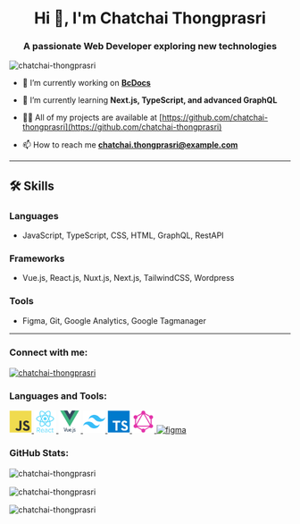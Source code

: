 <h1 align="center">Hi 👋, I'm Chatchai Thongprasri</h1>
<h3 align="center">A passionate Web Developer exploring new technologies</h3>

<p align="left"> <img src="https://komarev.com/ghpvc/?username=yourusername&label=Profile%20views&color=0e75b6&style=flat" alt="chatchai-thongprasri" /> </p>

- 🔭 I’m currently working on **[BcDocs](https://github.com/Team-SecWind/BcDocs)**

- 🌱 I’m currently learning **Next.js, TypeScript, and advanced GraphQL**

- 👨‍💻 All of my projects are available at [https://github.com/chatchai-thongprasri](https://github.com/chatchai-thongprasri)

- 📫 How to reach me **chatchai.thongprasri@example.com**

---

## 🛠️ Skills
### **Languages**
- JavaScript, TypeScript, CSS, HTML, GraphQL, RestAPI

### **Frameworks**
- Vue.js, React.js, Nuxt.js, Next.js, TailwindCSS, Wordpress

### **Tools**
- Figma, Git, Google Analytics, Google Tagmanager

---

<h3 align="left">Connect with me:</h3>
<p align="left">
<a href="https://linkedin.com/in/chatchai-thongprasri-a67190162" target="blank">
  <img align="center" src="https://cdn.jsdelivr.net/npm/simple-icons@v3/icons/linkedin.svg" alt="chatchai-thongprasri" height="30" width="40" />
</a>
</p>

<h3 align="left">Languages and Tools:</h3>
<p align="left">
<a href="https://developer.mozilla.org/en-US/docs/Web/JavaScript" target="_blank">
  <img src="https://raw.githubusercontent.com/devicons/devicon/master/icons/javascript/javascript-original.svg" alt="javascript" width="40" height="40"/>
</a>
<a href="https://reactjs.org/" target="_blank">
  <img src="https://raw.githubusercontent.com/devicons/devicon/master/icons/react/react-original-wordmark.svg" alt="react" width="40" height="40"/>
</a>
<a href="https://vuejs.org/" target="_blank">
  <img src="https://raw.githubusercontent.com/devicons/devicon/master/icons/vuejs/vuejs-original-wordmark.svg" alt="vuejs" width="40" height="40"/>
</a>
<a href="https://tailwindcss.com/" target="_blank">
  <img src="https://raw.githubusercontent.com/devicons/devicon/master/icons/tailwindcss/tailwindcss-plain.svg" alt="tailwindcss" width="40" height="40"/>
</a>
<a href="https://www.typescriptlang.org/" target="_blank">
  <img src="https://raw.githubusercontent.com/devicons/devicon/master/icons/typescript/typescript-original.svg" alt="typescript" width="40" height="40"/>
</a>
<a href="https://graphql.org/" target="_blank">
  <img src="https://raw.githubusercontent.com/devicons/devicon/master/icons/graphql/graphql-plain.svg" alt="graphql" width="40" height="40"/>
</a>
<a href="https://www.figma.com/" target="_blank">
  <img src="https://www.vectorlogo.zone/logos/figma/figma-icon.svg" alt="figma" width="40" height="40"/>
</a>
</p>

<h3 align="left">GitHub Stats:</h3>
<p>
  <img align="center" src="https://github-readme-stats.vercel.app/api?username=yourusername&show_icons=true&theme=radical" alt="chatchai-thongprasri" />
</p>
<p>
  <img align="center" src="https://github-readme-streak-stats.herokuapp.com/?user=yourusername&theme=radical" alt="chatchai-thongprasri" />
</p>
<p>
  <img align="center" src="https://github-readme-stats.vercel.app/api/top-langs?username=yourusername&show_icons=true&locale=en&layout=compact&theme=radical" alt="chatchai-thongprasri" />
</p>
